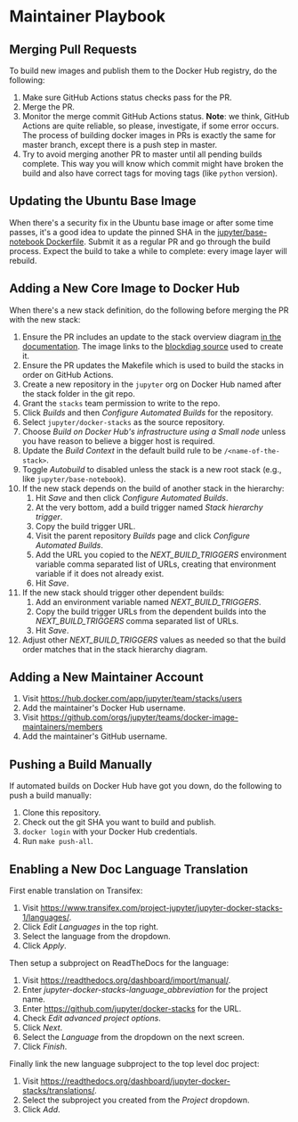 # Maintainer Playbook

## Merging Pull Requests

To build new images and publish them to the Docker Hub registry, do the following:

1. Make sure GitHub Actions status checks pass for the PR.
2. Merge the PR.
3. Monitor the merge commit GitHub Actions status.
   **Note**: we think, GitHub Actions are quite reliable, so please, investigate, if some error occurs.
   The process of building docker images in PRs is exactly the same for master branch, except there is a push step in master.
4. Try to avoid merging another PR to master until all pending builds complete. This way you will know which commit
   might have broken the build and also have correct tags for moving tags (like `python` version).

## Updating the Ubuntu Base Image

When there's a security fix in the Ubuntu base image or after some time passes, it's a good idea to
update the pinned SHA in the
[jupyter/base-notebook Dockerfile](https://github.com/jupyter/docker-stacks/blob/master/base-notebook/Dockerfile).
Submit it as a regular PR and go through the build process. Expect the build to take a while to
complete: every image layer will rebuild.

## Adding a New Core Image to Docker Hub

When there's a new stack definition, do the following before merging the PR with the new stack:

1. Ensure the PR includes an update to the stack overview diagram
   [in the documentation](https://github.com/jupyter/docker-stacks/blob/master/docs/using/selecting.md#image-relationships).
   The image links to the [blockdiag source](http://interactive.blockdiag.com/) used to create it.
2. Ensure the PR updates the Makefile which is used to build the stacks in order on GitHub Actions.
3. Create a new repository in the `jupyter` org on Docker Hub named after the stack folder in the
   git repo.
4. Grant the `stacks` team permission to write to the repo.
5. Click _Builds_ and then _Configure Automated Builds_ for the repository.
6. Select `jupyter/docker-stacks` as the source repository.
7. Choose _Build on Docker Hub's infrastructure using a Small node_ unless you have reason to
   believe a bigger host is required.
8. Update the _Build Context_ in the default build rule to be `/<name-of-the-stack>`.
9. Toggle _Autobuild_ to disabled unless the stack is a new root stack (e.g., like
   `jupyter/base-notebook`).
10. If the new stack depends on the build of another stack in the hierarchy:
    1. Hit _Save_ and then click _Configure Automated Builds_.
    2. At the very bottom, add a build trigger named _Stack hierarchy trigger_.
    3. Copy the build trigger URL.
    4. Visit the parent repository _Builds_ page and click _Configure Automated Builds_.
    5. Add the URL you copied to the _NEXT_BUILD_TRIGGERS_ environment variable comma separated list
       of URLs, creating that environment variable if it does not already exist.
    6. Hit _Save_.
11. If the new stack should trigger other dependent builds:
    1. Add an environment variable named _NEXT_BUILD_TRIGGERS_.
    2. Copy the build trigger URLs from the dependent builds into the _NEXT_BUILD_TRIGGERS_ comma
       separated list of URLs.
    3. Hit _Save_.
12. Adjust other _NEXT_BUILD_TRIGGERS_ values as needed so that the build order matches that in the
    stack hierarchy diagram.

## Adding a New Maintainer Account

1. Visit <https://hub.docker.com/app/jupyter/team/stacks/users>
2. Add the maintainer's Docker Hub username.
3. Visit <https://github.com/orgs/jupyter/teams/docker-image-maintainers/members>
4. Add the maintainer's GitHub username.

## Pushing a Build Manually

If automated builds on Docker Hub have got you down, do the following to push a build manually:

1. Clone this repository.
2. Check out the git SHA you want to build and publish.
3. `docker login` with your Docker Hub credentials.
4. Run `make push-all`.

## Enabling a New Doc Language Translation

First enable translation on Transifex:

1. Visit <https://www.transifex.com/project-jupyter/jupyter-docker-stacks-1/languages/>.
2. Click _Edit Languages_ in the top right.
3. Select the language from the dropdown.
4. Click _Apply_.

Then setup a subproject on ReadTheDocs for the language:

1. Visit <https://readthedocs.org/dashboard/import/manual/>.
2. Enter _jupyter-docker-stacks-language_abbreviation_ for the project name.
3. Enter <https://github.com/jupyter/docker-stacks> for the URL.
4. Check _Edit advanced project options_.
5. Click _Next_.
6. Select the _Language_ from the dropdown on the next screen.
7. Click _Finish_.

Finally link the new language subproject to the top level doc project:

1. Visit <https://readthedocs.org/dashboard/jupyter-docker-stacks/translations/>.
2. Select the subproject you created from the _Project_ dropdown.
3. Click _Add_.
